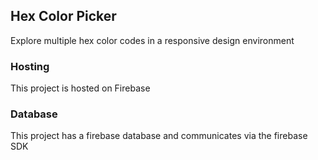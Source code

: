 ## Hex Color Picker
Explore multiple hex color codes in a responsive design environment

### Hosting
This project is hosted on Firebase


### Database
This project has a firebase database and communicates via the firebase SDK


